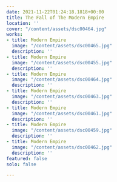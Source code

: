 ```yaml
---
date: 2021-11-22T01:24:18.1818+00:00
title: The Fall of The Modern Empire
location: ''
cover: "/content/assets/dsc00464.jpg"
works:
- title: Modern Empire
  image: "/content/assets/dsc00465.jpg"
  description: ''
- title: Modern Empire
  image: "/content/assets/dsc00455.jpg"
  description: ''
- title: Modern Empire
  image: "/content/assets/dsc00464.jpg"
  description: ''
- title: Modern Empire
  image: "/content/assets/dsc00463.jpg"
  description: ''
- title: Modern Empire
  image: "/content/assets/dsc00461.jpg"
  description: ''
- title: Modern Empire
  image: "/content/assets/dsc00459.jpg"
  description: ''
- title: Modern Empire
  image: "/content/assets/dsc00462.jpg"
  description: ''
featured: false
solo: false

---
```

